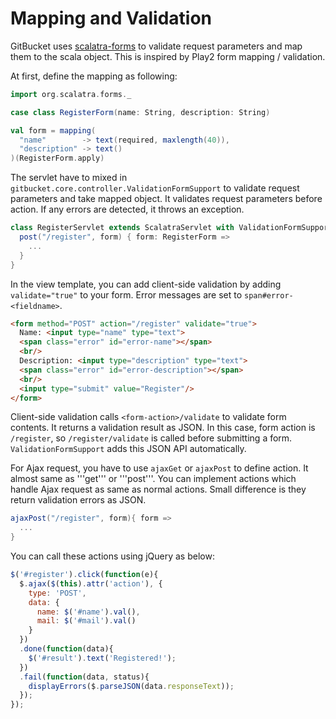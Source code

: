 Mapping and Validation
========
GitBucket uses [scalatra-forms](http://scalatra.org/guides/2.6/formats/forms.html) to validate request parameters and map them to the scala object. This is inspired by Play2 form mapping / validation.

At first, define the mapping as following:

```scala
import org.scalatra.forms._

case class RegisterForm(name: String, description: String)

val form = mapping(
  "name"        -> text(required, maxlength(40)),
  "description" -> text()
)(RegisterForm.apply)
```

The servlet have to mixed in `gitbucket.core.controller.ValidationFormSupport` to validate request parameters and take mapped object. It validates request parameters before action. If any errors are detected, it throws an exception.

```scala
class RegisterServlet extends ScalatraServlet with ValidationFormSupport {
  post("/register", form) { form: RegisterForm =>
    ...
  }
}
```

In the view template, you can add client-side validation by adding `validate="true"` to your form. Error messages are set to `span#error-<fieldname>`.

```html
<form method="POST" action="/register" validate="true">
  Name: <input type="name" type="text">
  <span class="error" id="error-name"></span>
  <br/>
  Description: <input type="description" type="text">
  <span class="error" id="error-description"></span>
  <br/>
  <input type="submit" value="Register"/>
</form>
```

Client-side validation calls `<form-action>/validate` to validate form contents. It returns a validation result as JSON. In this case, form action is `/register`, so `/register/validate` is called before submitting a form. `ValidationFormSupport` adds this JSON API automatically.

For Ajax request, you have to use `ajaxGet` or `ajaxPost` to define action. It almost same as '''get''' or '''post'''. You can implement actions which handle Ajax request as same as normal actions.
Small difference is they return validation errors as JSON.

```scala
ajaxPost("/register", form){ form =>
  ...
}
```

You can call these actions using jQuery as below:

```javascript
$('#register').click(function(e){
  $.ajax($(this).attr('action'), {
    type: 'POST',
    data: {
      name: $('#name').val(),
      mail: $('#mail').val()
    }
  })
  .done(function(data){
    $('#result').text('Registered!');
  })
  .fail(function(data, status){
    displayErrors($.parseJSON(data.responseText));
  });
});
```
